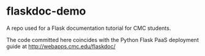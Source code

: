 flaskdoc-demo
=============

A repo used for a Flask documentation tutorial for CMC students.

The code committed here coincides with the Python Flask PaaS deployment guide at http://webapps.cmc.edu/flaskdoc/
